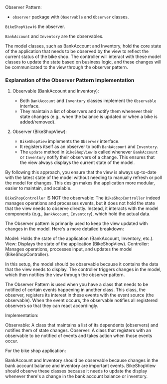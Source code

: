 Observer Pattern:
- `observer` package with `Observable` and `Observer` classes.

`BikeShopView` is the observer.

`BankAccount` and `Inventory` are the observables.


The model classes, such as BankAccount and Inventory, hold the core state of the application that needs to be observed by the view to reflect the current status of the bike shop. The controller will interact with these model classes to update the state based on business logic, and these changes will be communicated to the view through the observer pattern.


### Explanation of the Observer Pattern Implementation
1. Observable (BankAccount and Inventory):
   - Both `BankAccount` and `Inventory` classes implement the `Observable` interface.
   - They maintain a list of observers and notify them whenever their state changes (e.g., when the balance is updated or when a bike is added/removed).

2. Observer (BikeShopView):
   - `BikeShopView` implements the `Observer` interface. 
   - It registers itself as an observer to both `BankAccount` and `Inventory`.
   - The `update` method in `BikeShopView` is called whenever `BankAccount` or `Inventory` notify their observers of a change. This ensures that the view always displays the current state of the model.

By following this approach, you ensure that the view is always up-to-date with the latest state of the model without needing to manually refresh or poll the model for changes. This design makes the application more modular, easier to maintain, and scalable.


`BikeShopController` IS NOT the observable:
The `BikeShopController` indeed manages operations and processes events, but it does not hold the state that the view needs to observe directly. Instead, it interacts with the model components (e.g., `BankAccount`, `Inventory`), which hold the actual data.

The Observer pattern is primarily used to keep the view updated with changes in the model. Here's a more detailed breakdown:

Model: Holds the state of the application (BankAccount, Inventory, etc.).
View: Displays the state of the application (BikeShopView).
Controller: Manages operations, processes input, and updates the model (BikeShopController).

In this setup, the model should be observable because it contains the data that the view needs to display. The controller triggers changes in the model, which then notifies the view through the observer pattern.


The Observer Pattern is used when you have a class that needs to be notified of certain events happening in another class. This class, the observer, registers its interest in these events with the event source (the observable). When the event occurs, the observable notifies all registered observers so that they can react accordingly.

Implementation:

Observable: A class that maintains a list of its dependents (observers) and notifies them of state changes.
Observer: A class that registers with an observable to be notified of events and takes action when those events occur.


For the bike shop application:

BankAccount and Inventory should be observable because changes in the bank account balance and inventory are important events.
BikeShopView should observe these classes because it needs to update the display whenever there's a change in the bank account balance or inventory.
